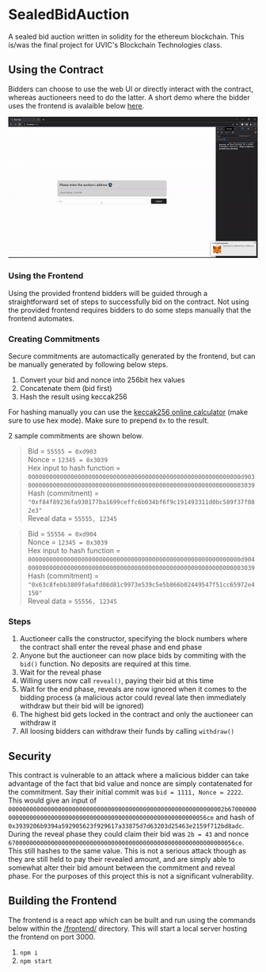 # SealedBidAuction
A sealed bid auction written in solidity for the ethereum blockchain. This is/was the final project for UVIC's Blockchain Technologies class.

## Using the Contract
Bidders can choose to use the web UI or directly interact with the contract, whereas auctioneers need to do the latter. A short demo where the bidder uses the frontend is avalaible below [here](https://www.youtube.com/watch?v=Nn9LJNpa-S8).

![demo](img/demo.gif)

### Using the Frontend
Using the provided frontend bidders will be guided through a straightforward set of steps to successfully bid on the contract.
Not using the provided frontend requires bidders to do some steps manually that the frontend automates.

### Creating Commitments
Secure commitments are automactically generated by the frontend, but can be manually generated by following below steps.
1) Convert your bid and nonce into 256bit hex values
2) Concatenate them (bid first)
3) Hash the result using keccak256

For hashing manually you can use the [keccak256 online calculator](https://emn178.github.io/online-tools/keccak_256.html) (make sure to use hex mode).
Make sure to prepend `0x` to the result.

2 sample commitments are shown below.
> Bid = `55555 = 0xd903`  
> Nonce = `12345 = 0x3039`  
> Hex input to hash function = `000000000000000000000000000000000000000000000000000000000000d9030000000000000000000000000000000000000000000000000000000000003039`  
> Hash (commitment) = `"0xf84f89236fa930177ba1699ceffc6b034bf6f9c191493311d0bc589f37f082e3"`  
> Reveal data = `55555, 12345`  

> Bid = `55556 = 0xd904`  
> Nonce = `12345 = 0x3039`  
> Hex input to hash function = `000000000000000000000000000000000000000000000000000000000000d9040000000000000000000000000000000000000000000000000000000000003039`  
> Hash (commitment) = `"0x63c8febb3809fa6afd08d81c9973e539c5e5b866b02449547f51cc65972e4150"`  
> Reveal data = `55556, 12345`  

### Steps
1) Auctioneer calls the constructor, specifying the block numbers where the contract shall enter the reveal phase and end phase
2) Anyone but the auctioneer can now place bids by commiting with the `bid()` function. No deposits are required at this time.
3) Wait for the reveal phase
4) Willing users now call `reveal()`, paying their bid at this time
5) Wait for the end phase, reveals are now ignored when it comes to the bidding process (a malicious actor could reveal late then immediately withdraw but their bid will be ignored)
6) The highest bid gets locked in the contract and only the auctioneer can withdraw it
7) All loosing bidders can withdraw their funds by calling `withdraw()`

## Security
This contract is vulnerable to an attack where a malicious bidder can take advantage of the fact that bid value and nonce are simply contatenated for the commitment. 
Say their initial commit was `bid = 1111, Nonce = 2222`. This would give an input of `0000000000000000000000000000000000000000000000000000000000002b6700000000000000000000000000000000000000000000000000000000000056ce` and hash of `0x3939206b9394a592905623f929617a33875d7d63203d25463e2159f712bd8adc`.
During the reveal phase they could claim their bid was `2b = 43` and nonce `6700000000000000000000000000000000000000000000000000000000000056ce`. This still hashes to the same value.
This is not a serious attack though as they are still held to pay their revealed amount, and are simply able to somewhat alter their bid amount between the commitment and reveal phase. For the purposes of this project this is not a significant vulnerability.

## Building the Frontend
The frontend is a react app which can be built and run using the commands below within the [/frontend/](/frontend/) directory. This will start a local
server hosting the frontend on port 3000.
1) `npm i`
2) `npm start`
